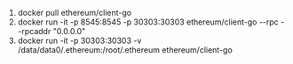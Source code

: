 1. docker pull ethereum/client-go
2. docker run -it -p 8545:8545 -p 30303:30303 ethereum/client-go --rpc --rpcaddr "0.0.0.0"
3. docker run -it -p 30303:30303 -v /data/data0/.ethereum:/root/.ethereum ethereum/client-go
